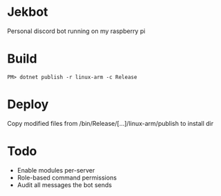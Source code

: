 # Jekbot
Personal discord bot running on my raspberry pi

# Build
```
PM> dotnet publish -r linux-arm -c Release
```

# Deploy
Copy modified files from /bin/Release/[...]/linux-arm/publish to install dir

# Todo
- Enable modules per-server
- Role-based command permissions
- Audit all messages the bot sends
